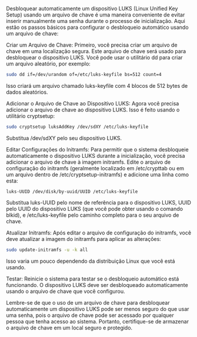 Desbloquear automaticamente um dispositivo LUKS (Linux Unified Key Setup) usando um arquivo de chave é uma maneira conveniente de evitar inserir manualmente uma senha durante o processo de inicialização. Aqui estão os passos básicos para configurar o desbloqueio automático usando um arquivo de chave:

Criar um Arquivo de Chave:
Primeiro, você precisa criar um arquivo de chave em uma localização segura. Este arquivo de chave será usado para desbloquear o dispositivo LUKS. Você pode usar o utilitário dd para criar um arquivo aleatório, por exemplo:

```bash
sudo dd if=/dev/urandom of=/etc/luks-keyfile bs=512 count=4
```

Isso criará um arquivo chamado luks-keyfile com 4 blocos de 512 bytes de dados aleatórios.

Adicionar o Arquivo de Chave ao Dispositivo LUKS:
Agora você precisa adicionar o arquivo de chave ao dispositivo LUKS. Isso é feito usando o utilitário cryptsetup:

```bash
sudo cryptsetup luksAddKey /dev/sdXY /etc/luks-keyfile
```

Substitua /dev/sdXY pelo seu dispositivo LUKS.

Editar Configurações do Initramfs:
Para permitir que o sistema desbloqueie automaticamente o dispositivo LUKS durante a inicialização, você precisa adicionar o arquivo de chave à imagem initramfs. Edite o arquivo de configuração do initramfs (geralmente localizado em /etc/crypttab ou em um arquivo dentro de /etc/cryptsetup-initramfs) e adicione uma linha como esta:

```plaintext
luks-UUID /dev/disk/by-uuid/UUID /etc/luks-keyfile
```

Substitua luks-UUID pelo nome de referência para o dispositivo LUKS, UUID pelo UUID do dispositivo LUKS (que você pode obter usando o comando blkid), e /etc/luks-keyfile pelo caminho completo para o seu arquivo de chave.

Atualizar Initramfs:
Após editar o arquivo de configuração do initramfs, você deve atualizar a imagem do initramfs para aplicar as alterações:

```bash
sudo update-initramfs -u -k all
```

Isso varia um pouco dependendo da distribuição Linux que você está usando.

Testar:
Reinicie o sistema para testar se o desbloqueio automático está funcionando. O dispositivo LUKS deve ser desbloqueado automaticamente usando o arquivo de chave que você configurou.

Lembre-se de que o uso de um arquivo de chave para desbloquear automaticamente um dispositivo LUKS pode ser menos seguro do que usar uma senha, pois o arquivo de chave pode ser acessado por qualquer pessoa que tenha acesso ao sistema. Portanto, certifique-se de armazenar o arquivo de chave em um local seguro e protegido.
